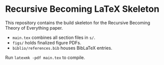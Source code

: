 # Recursive Becoming LaTeX Skeleton

This repository contains the build skeleton for the Recursive Becoming Theory of Everything paper.

- `main.tex` combines all section files in `s/`.
- `figs/` holds finalized figure PDFs.
- `biblio/references.bib` houses BibLaTeX entries.

Run `latexmk -pdf main.tex` to compile.
